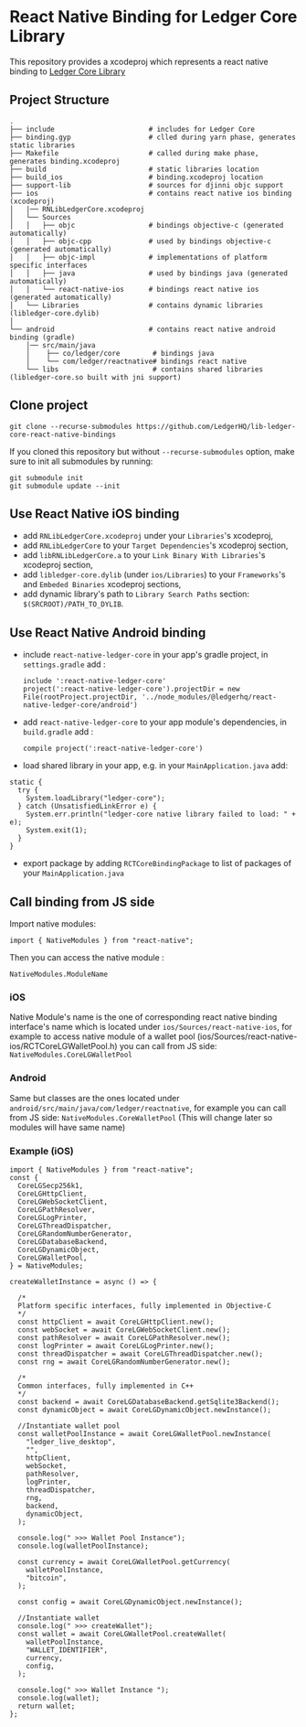 # React Native Binding for Ledger Core Library

This repository provides a xcodeproj which represents a react native binding to [Ledger Core Library](https://github.com/LedgerHQ/lib-ledger-core)
## Project Structure
```
.
├── include                       # includes for Ledger Core
├── binding.gyp                   # clled during yarn phase, generates static libraries
├── Makefile                      # called during make phase, generates binding.xcodeproj
├── build                         # static libraries location
├── build_ios                     # binding.xcodeproj location
├── support-lib                   # sources for djinni objc support
├── ios                           # contains react native ios binding (xcodeproj)
│   |── RNLibLedgerCore.xcodeproj
│   └── Sources
│   │   ├── objc                  # bindings objective-c (generated automatically)
│   │   ├── objc-cpp              # used by bindings objective-c (generated automatically)
│   │   ├── objc-impl             # implementations of platform specific interfaces
│   │   ├── java                  # used by bindings java (generated automatically)
│   │   └── react-native-ios      # bindings react native ios (generated automatically)
│   └── Libraries                 # contains dynamic libraries (libledger-core.dylib)             
│
└── android                       # contains react native android binding (gradle)
    │── src/main/java             
    │    ├── co/ledger/core        # bindings java
    │    └── com/ledger/reactnative# bindings react native
    └── libs                       # contains shared libraries (libledger-core.so built with jni support)             
```
## Clone project

```
git clone --recurse-submodules https://github.com/LedgerHQ/lib-ledger-core-react-native-bindings
```
If you cloned this repository but without `--recurse-submodules` option, make sure to init all submodules by running:
```
git submodule init
git submodule update --init
```
## Use React Native iOS binding

 - add `RNLibLedgerCore.xcodeproj` under your `Libraries`'s xcodeproj,
 - add `RNLibLedgerCore` to your `Target Dependencies`'s xcodeproj section,
 - add `libRNLibLedgerCore.a` to your `Link Binary With Libraries`'s xcodeproj section,
 - add `libledger-core.dylib` (under `ios/Libraries`) to your `Frameworks`'s and `Embeded Binaries` xcodeproj sections,
 - add dynamic library's path to `Library Search Paths` section: `$(SRCROOT)/PATH_TO_DYLIB`.


## Use React Native Android binding

  - include `react-native-ledger-core` in your app's gradle project, in `settings.gradle` add :
    ```
    include ':react-native-ledger-core'
    project(':react-native-ledger-core').projectDir = new File(rootProject.projectDir, '../node_modules/@ledgerhq/react-native-ledger-core/android')
    ```

  - add `react-native-ledger-core` to your app module's dependencies, in `build.gradle` add :
    ```
    compile project(':react-native-ledger-core')
    ```
  - load shared library in your app, e.g. in your `MainApplication.java` add:
  ```
  static {
    try {
      System.loadLibrary("ledger-core");
    } catch (UnsatisfiedLinkError e) {
      System.err.println("ledger-core native library failed to load: " + e);
      System.exit(1);
    }
  }
  ```
  - export package by adding `RCTCoreBindingPackage` to list of packages of your `MainApplication.java`


## Call binding from JS side

   Import native modules:
   ```
   import { NativeModules } from "react-native";
   ```
   Then you can access the native module :
   ```
   NativeModules.ModuleName
   ```
### iOS
   Native Module's name is the one of corresponding react native binding interface's name which is located under `ios/Sources/react-native-ios`, for example to access native module of a wallet pool (ios/Sources/react-native-ios/RCTCoreLGWalletPool.h) you can call from JS side: `NativeModules.CoreLGWalletPool`
### Android
  Same but classes are the ones located under `android/src/main/java/com/ledger/reactnative`, for example you can call from JS side: `NativeModules.CoreWalletPool`
  (This will change later so modules will have same name)

### Example (iOS)
```
import { NativeModules } from "react-native";
const {
  CoreLGSecp256k1,
  CoreLGHttpClient,
  CoreLGWebSocketClient,
  CoreLGPathResolver,
  CoreLGLogPrinter,
  CoreLGThreadDispatcher,
  CoreLGRandomNumberGenerator,
  CoreLGDatabaseBackend,
  CoreLGDynamicObject,
  CoreLGWalletPool,
} = NativeModules;

createWalletInstance = async () => {

  /*
  Platform specific interfaces, fully implemented in Objective-C
  */
  const httpClient = await CoreLGHttpClient.new();
  const webSocket = await CoreLGWebSocketClient.new();
  const pathResolver = await CoreLGPathResolver.new();
  const logPrinter = await CoreLGLogPrinter.new();
  const threadDispatcher = await CoreLGThreadDispatcher.new();
  const rng = await CoreLGRandomNumberGenerator.new();

  /*
  Common interfaces, fully implemented in C++
  */
  const backend = await CoreLGDatabaseBackend.getSqlite3Backend();
  const dynamicObject = await CoreLGDynamicObject.newInstance();

  //Instantiate wallet pool
  const walletPoolInstance = await CoreLGWalletPool.newInstance(
    "ledger_live_desktop",
    "",
    httpClient,
    webSocket,
    pathResolver,
    logPrinter,
    threadDispatcher,
    rng,
    backend,
    dynamicObject,
  );

  console.log(" >>> Wallet Pool Instance");
  console.log(walletPoolInstance);

  const currency = await CoreLGWalletPool.getCurrency(
    walletPoolInstance,
    "bitcoin",
  );

  const config = await CoreLGDynamicObject.newInstance();

  //Instantiate wallet
  console.log(" >>> createWallet");
  const wallet = await CoreLGWalletPool.createWallet(
    walletPoolInstance,
    "WALLET_IDENTIFIER",
    currency,
    config,
  );

  console.log(" >>> Wallet Instance ");
  console.log(wallet);
  return wallet;
};
```
